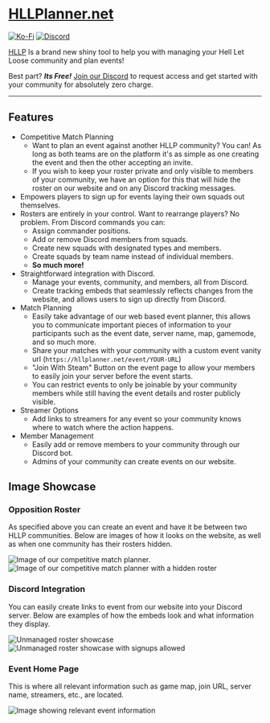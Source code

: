 # [HLLPlanner.net](https://hllplanner.net)
[![Ko-Fi](https://img.shields.io/badge/Ko--fi-F16061?style=for-the-badge&logo=ko-fi&logoColor=white)](https://ko-fi.com/hllplanner)
[![Discord](https://img.shields.io/badge/Discord-%235865F2.svg?style=for-the-badge&logo=discord&logoColor=white)](https://discord.gg/D3HaSRvUaJ)

[HLLP](https://hllplanner.net) Is a brand new shiny tool to help you with managing your Hell Let Loose community and plan events!

Best part? ***Its Free!*** [Join our Discord](https://discord.gg/D3HaSRvUaJ) to request access and get started with your community for absolutely zero charge.

---

## Features
- Competitive Match Planning
  - Want to plan an event against another HLLP community? You can! As long as both teams are on the platform it's as simple as one creating the event and then the other accepting an invite.
  - If you wish to keep your roster private and only visible to members of your community, we have an option for this that will hide the roster on our website and on any Discord tracking messages.
- Empowers players to sign up for events laying their own squads out themselves.
- Rosters are entirely in your control. Want to rearrange players? No problem. From Discord commands you can:
  - Assign commander positions.
  - Add or remove Discord members from squads.
  - Create new squads with designated types and members.
  - Create squads by team name instead of individual members.
  - **So much more!**
- Straightforward integration with Discord.
  - Manage your events, community, and members, all from Discord.
  - Create tracking embeds that seamlessly reflects changes from the website, and allows users to sign up directly from Discord.
- Match Planning
  - Easily take advantage of our web based event planner, this allows you to communicate important pieces of information to your participants such as the event date, server name, map, gamemode, and so much more.
  - Share your matches with your community with a custom event vanity url (`https://hllplanner.net/event/YOUR-URL`)
  - "Join With Steam" Button on the event page to allow your members to easily join your server before the event starts.
  - You can restrict events to only be joinable by your community members while still having the event details and roster publicly visible.
- Streamer Options
  - Add links to streamers for any event so your community knows where to watch where the action happens.
- Member Management
  - Easily add or remove members to your community through our Discord bot.
  - Admins of your community can create events on our website.
 
## Image Showcase

### Opposition Roster
As specified above you can create an event and have it be between two HLLP communities. Below are images of how it looks on the website, as well as when one community has their rosters hidden.

![Image of our competitive match planner.](https://imagedelivery.net/gvgCVbrg95fY_fE52Kmgpw/a244111a-df55-4efa-4870-616bdb1d5a00/public)
![Image of our competitive match planner with a hidden roster](https://imagedelivery.net/gvgCVbrg95fY_fE52Kmgpw/294b231d-2cf5-4081-e076-5f607df6ff00/public)

### Discord Integration
You can easily create links to event from our website into your Discord server. Below are examples of how the embeds look and what information they display.

![Unmanaged roster showcase](https://imagedelivery.net/gvgCVbrg95fY_fE52Kmgpw/4b02f1ab-bef1-4456-2ca3-eaaefa7d2b00/public)
![Unmanaged roster showcase with signups allowed](https://imagedelivery.net/gvgCVbrg95fY_fE52Kmgpw/8c41ae05-1d32-4631-f149-5a1cf6c2b200/public)

### Event Home Page
This is where all relevant information such as game map, join URL, server name, streamers, etc., are located.

![Image showing relevant event information](https://imagedelivery.net/gvgCVbrg95fY_fE52Kmgpw/41505438-770c-490c-570c-e763b9bc7600/public)
